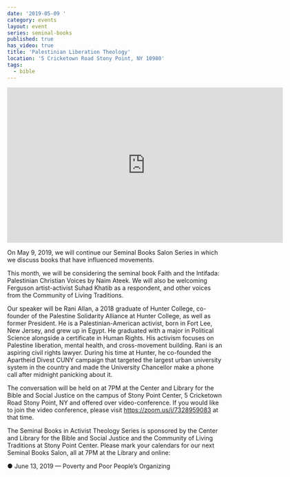 ```yaml
---
date: '2019-05-09 '
category: events
layout: event
series: seminal-books
published: true
has_video: true
title: 'Palestinian Liberation Theology'
location: '5 Cricketown Road Stony Point, NY 10980'
tags:
  - bible
---
```


<iframe title="vimeo-player" src="https://player.vimeo.com/video/337498344" width="640" height="360" frameborder="0" allowfullscreen></iframe>

On May 9, 2019, we will continue our Seminal Books Salon Series in which we discuss books that have influenced movements.

This month, we will be considering the seminal book Faith and the Intifada: Palestinian Christian Voices by Naim Ateek. We will also be welcoming Ferguson artist-activist Suhad Khatib as a respondent, and other voices from the Community of Living Traditions.

Our speaker will be Rani Allan, a 2018 graduate of Hunter College, co-founder of the Palestine Solidarity Alliance at Hunter College, as well as former President. He is a Palestinian-American activist, born in Fort Lee, New Jersey, and grew up in Egypt. He graduated with a major in Political Science alongside a certificate in Human Rights. His activism focuses on Palestine liberation, mental health, and cross-movement building. Rani is an aspiring civil rights lawyer. During his time at Hunter, he co-founded the Apartheid Divest CUNY campaign that targeted the largest urban university system in the country and made the University Chancellor make a phone call after midnight panicking about it.

The conversation will be held on at 7PM at the Center and Library for the Bible and Social Justice on the campus of Stony Point Center, 5 Cricketown Road Stony Point, NY and offered over video-conference. If you would like to join the video conference, please visit https://zoom.us/j/7328959083 at that time.

The Seminal Books in Activist Theology Series is sponsored by the Center and Library for the Bible and Social Justice and the Community of Living Traditions at Stony Point Center. Please mark your calendars for our next Seminal Books Salon, all at 7PM at the Library and online:

● June 13, 2019 — Poverty and Poor People’s Organizing
